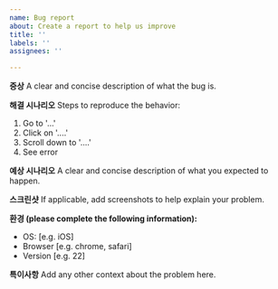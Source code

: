 ```yaml
---
name: Bug report
about: Create a report to help us improve
title: ''
labels: ''
assignees: ''

---
```


**증상**
A clear and concise description of what the bug is.

**해결 시나리오**
Steps to reproduce the behavior:
1. Go to '...'
2. Click on '....'
3. Scroll down to '....'
4. See error

**예상 시나리오**
A clear and concise description of what you expected to happen.

**스크린샷**
If applicable, add screenshots to help explain your problem.

**환경 (please complete the following information):**
 - OS: [e.g. iOS]
 - Browser [e.g. chrome, safari]
 - Version [e.g. 22]


**특이사항**
Add any other context about the problem here.
